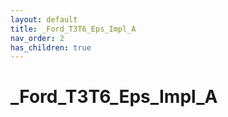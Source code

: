 ```yaml
---
layout: default
title: _Ford_T3T6_Eps_Impl_A
nav_order: 2
has_children: true
---
```

# _Ford_T3T6_Eps_Impl_A
